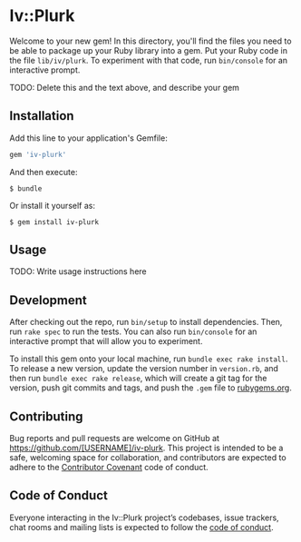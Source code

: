 # Iv::Plurk

Welcome to your new gem! In this directory, you'll find the files you need to be able to package up your Ruby library into a gem. Put your Ruby code in the file `lib/iv/plurk`. To experiment with that code, run `bin/console` for an interactive prompt.

TODO: Delete this and the text above, and describe your gem

## Installation

Add this line to your application's Gemfile:

```ruby
gem 'iv-plurk'
```

And then execute:

    $ bundle

Or install it yourself as:

    $ gem install iv-plurk

## Usage

TODO: Write usage instructions here

## Development

After checking out the repo, run `bin/setup` to install dependencies. Then, run `rake spec` to run the tests. You can also run `bin/console` for an interactive prompt that will allow you to experiment.

To install this gem onto your local machine, run `bundle exec rake install`. To release a new version, update the version number in `version.rb`, and then run `bundle exec rake release`, which will create a git tag for the version, push git commits and tags, and push the `.gem` file to [rubygems.org](https://rubygems.org).

## Contributing

Bug reports and pull requests are welcome on GitHub at https://github.com/[USERNAME]/iv-plurk. This project is intended to be a safe, welcoming space for collaboration, and contributors are expected to adhere to the [Contributor Covenant](http://contributor-covenant.org) code of conduct.

## Code of Conduct

Everyone interacting in the Iv::Plurk project’s codebases, issue trackers, chat rooms and mailing lists is expected to follow the [code of conduct](https://github.com/[USERNAME]/iv-plurk/blob/master/CODE_OF_CONDUCT.md).
